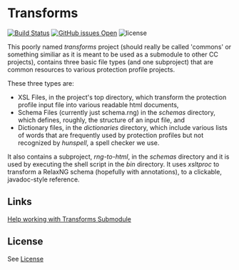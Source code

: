 # Transforms 
[![Build Status](https://travis-ci.org/commoncriteria/transforms.svg?branch=master)](https://travis-ci.org/commoncriteria/transforms)
[![GitHub issues Open](https://img.shields.io/github/issues/commoncriteria/transforms.svg?maxAge=2592000)](https://github.com/commoncriteria/transforms/issues) 
![license](https://img.shields.io/badge/license-Unlicensed-blue.svg)

This poorly named _transforms_ project (should really be called 'commons' or something similiar as it is meant to be used as a submodule to other CC projects),
contains three basic file types (and one subproject) that are common resources to various protection profile projects.

These three types are:
* XSL Files, in the project's top directory, which transform the protection profile input file into
  various readable html documents,
* Schema Files (currently just schema.rng) in the _schemas_ directory, which defines, roughly, the structure of an input file, and
* Dictionary files, in the _dictionaries_ directory, which include various lists of words that are frequently used by protection
profiles but not recognized by _hunspell_, a spell checker we use.

It also contains a subproject, _rng-to-html_, in the _schemas_ directory and 
it is used by executing the shell script in the _bin_ directory. 
It uses _xsltproc_ to transform a RelaxNG schema (hopefully with annotations), to a clickable, javadoc-style reference.

## Links
[Help working with Transforms Submodule](https://github.com/commoncriteria/transforms/wiki/Working-with-Transforms-as-a-Submodule)

## License

See [License](./LICENSE)
